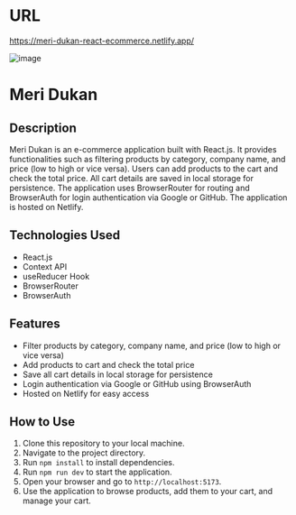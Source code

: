 # URL
https://meri-dukan-react-ecommerce.netlify.app/

![image](https://github.com/anupam-singh88/meri-dukan-react-ecommerce/assets/89381022/a8352266-740f-484c-bced-f63de7e89f2b)

# Meri Dukan

## Description
Meri Dukan is an e-commerce application built with React.js. It provides functionalities such as filtering products by category, company name, and price (low to high or vice versa). Users can add products to the cart and check the total price. All cart details are saved in local storage for persistence. The application uses BrowserRouter for routing and BrowserAuth for login authentication via Google or GitHub. The application is hosted on Netlify.

## Technologies Used
- React.js
- Context API
- useReducer Hook
- BrowserRouter
- BrowserAuth

## Features
- Filter products by category, company name, and price (low to high or vice versa)
- Add products to cart and check the total price
- Save all cart details in local storage for persistence
- Login authentication via Google or GitHub using BrowserAuth
- Hosted on Netlify for easy access

## How to Use
1. Clone this repository to your local machine.
2. Navigate to the project directory.
3. Run `npm install` to install dependencies.
4. Run `npm run dev` to start the application.
5. Open your browser and go to `http://localhost:5173`.
6. Use the application to browse products, add them to your cart, and manage your cart.
